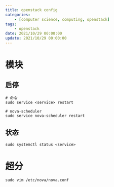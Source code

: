 ```yaml
---
title: openstack config
categories: 
	- [computer science, computing, openstack]
tags:
	- openstack
date: 2021/10/29 00:00:00
update: 2021/10/29 00:00:00
---
```


# 模块

## 启停

```shell
# 命令
sudo service <service> restart

# nova-scheduler
sudo service nova-scheduler restart
```

## 状态

```shell
sudo systemctl status <service>
```

# 超分

```shell
sudo vim /etc/nova/nova.conf
```

